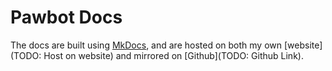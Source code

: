 # Pawbot Docs

The docs are built using [MkDocs](https://www.mkdocs.org/), and are hosted on both my own [website](TODO: Host on website) and mirrored on [Github](TODO: Github Link).

